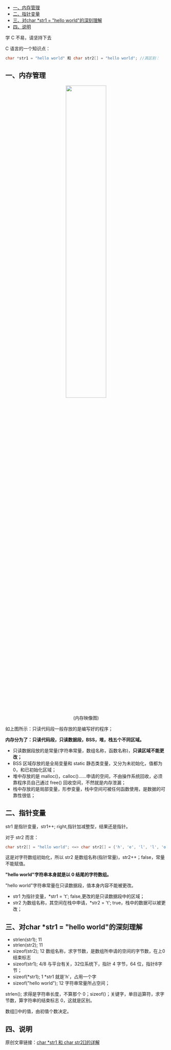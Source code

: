 - [一、内存管理](#一内存管理)
- [二、指针变量](#二指针变量)
- [三、对char *str1 = "hello world"的深刻理解](#三对char-str1--hello-world的深刻理解)
- [四、说明](#四说明)

学 C 不易，请坚持下去

C 语言的一个知识点：

```c
char *str1 = "hello world" 和 char str2[] = "hello world"; //其区别：
```

## 一、内存管理

<div align=center><img src='https://mmbiz.qpic.cn/mmbiz_png/cu0TUlMDjbuzR6kYOicR77TNBmibnq7UXqamU05bFIKMI1vARmQz55Zqft6reMS74c6lwZXkRXSV3o87Ulpy6REg/640?wx_fmt=png&tp=webp&wxfrom=5&wx_lazy=1&wx_co=1' width="50%" height="50%"></div>
<p align=center>(内存映像图)</p>

如上图所示：只读代码段一般存放的是编写好的程序；

**内存分为了：只读代码段，只读数据段，BSS，堆，栈五个不同区域。**

- 只读数据段放的是常量(字符串常量，数组名称，函数名称)，**只读区域不能更改；**
- BSS 区域存放的是全局变量和 static 静态类变量，又分为未初始化，值都为0，和已初始化区域；
- 堆中存放的是 malloc()，calloc()……申请的空间，不由操作系统回收，必须靠程序员自己通过 free() 回收空间，不然就是内存泄漏；
- 栈中存放的是局部变量，形参变量，栈中空间可被任何函数使用，是数据的可靠性很低；

## 二、指针变量

str1 是指针变量，str1++; right,指针加减整型，结果还是指针。

对于 str2 而言：

```c
char str2[] = "hello world"; <=> char str2[] = {'h', 'e', 'l', 'l', 'o', ' ', 'w', 'o', 'r', 'l', 'd', '\0'}。
```

这是对字符数组初始化，所以 str2 是数组名称(指针常量)，str2++；false，常量不能赋值。

**"hello world"字符串本身就是以 0 结尾的字符数组。**

"hello world"字符串常量在只读数据段，值本身内容不能被更改。

- str1 为指针变量，*str1 = 't'; false,更改的是只读数据段中的区域；
- str2 为数组名称，其空间在栈中申请，*str2 = 't'; true，栈中的数据可以被更改；

## 三、对char *str1 = "hello world"的深刻理解

- strlen(str1);    11
- strlen(str2);    11
- sizeof(str2);    12   数组名称，求字节数，是数组所申请的空间的字节数，在上0结束标志  
- sizeof(str1);    4/8  与平台有关，32位系统下，指针 4 字节，64 位，指针8字节；
- sizeof(*str1);   1    *str1 就是'h'，占用一个字
- sizeof("hello world");   12   字符串常量所占空间；

strlen();   求得是字符串长度，不算那个 0；sizeof()；关键字，单目运算符，求字节数，算字符串的结束标志 0，这就是区别。

数组[]中的值，由初值个数决定。

## 四、说明

原创文章链接：[char *str1 和 char str2[]的详解](https://mp.weixin.qq.com/s?__biz=MzUxMzkyNDk0Ng==&mid=2247483673&idx=1&sn=af2d886143a8a9c96e063f550d3f1f14&chksm=f94c8b24ce3b0232b6a3f0ca50b0ad89dbd9f9f74ba157d42361e6bea2bc3e27cb9c10938307&scene=21#wechat_redirect)

